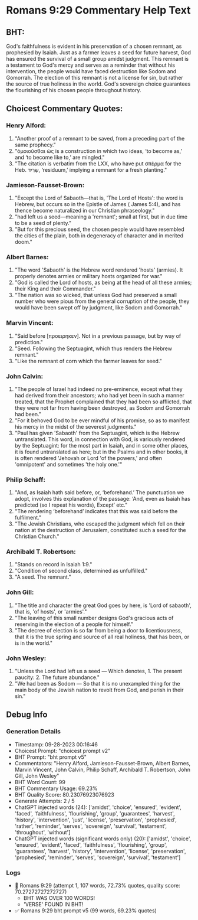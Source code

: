 # Romans 9:29 Commentary Help Text

## BHT:
God's faithfulness is evident in his preservation of a chosen remnant, as prophesied by Isaiah. Just as a farmer leaves a seed for future harvest, God has ensured the survival of a small group amidst judgment. This remnant is a testament to God's mercy and serves as a reminder that without his intervention, the people would have faced destruction like Sodom and Gomorrah. The election of this remnant is not a license for sin, but rather the source of true holiness in the world. God's sovereign choice guarantees the flourishing of his chosen people throughout history.

## Choicest Commentary Quotes:
### Henry Alford:
1. "Another proof of a remnant to be saved, from a preceding part of the same prophecy."
2. "ὁμοιοῦσθαι ὡς is a construction in which two ideas, ‘to become as,’ and ‘to become like to,’ are mingled."
3. "The citation is verbatim from the LXX, who have put σπέρμα for the Heb. שָׂרִיד, ‘residuum,’ implying a remnant for a fresh planting."

### Jamieson-Fausset-Brown:
1. "Except the Lord of Sabaoth—that is, 'The Lord of Hosts': the word is Hebrew, but occurs so in the Epistle of James ( James 5:4), and has thence become naturalized in our Christian phraseology."
2. "had left us a seed—meaning a 'remnant'; small at first, but in due time to be a seed of plenty."
3. "But for this precious seed, the chosen people would have resembled the cities of the plain, both in degeneracy of character and in merited doom."

### Albert Barnes:
1. "The word 'Sabaoth' is the Hebrew word rendered 'hosts' (armies). It properly denotes armies or military hosts organized for war."
2. "God is called the Lord of hosts, as being at the head of all these armies; their King and their Commander."
3. "The nation was so wicked, that unless God had preserved a small number who were pious from the general corruption of the people, they would have been swept off by judgment, like Sodom and Gomorrah."

### Marvin Vincent:
1. "Said before [προειρηκεν]. Not in a previous passage, but by way of prediction."
2. "Seed. Following the Septuagint, which thus renders the Hebrew remnant."
3. "Like the remnant of corn which the farmer leaves for seed."

### John Calvin:
1. "The people of Israel had indeed no pre-eminence, except what they had derived from their ancestors; who had yet been in such a manner treated, that the Prophet complained that they had been so afflicted, that they were not far from having been destroyed, as Sodom and Gomorrah had been."
2. "For it behoved God to be ever mindful of his promise, so as to manifest his mercy in the midst of the severest judgments."
3. "Paul has given 'Sabaoth' from the Septuagint, which is the Hebrew untranslated. This word, in connection with God, is variously rendered by the Septuagint: for the most part in Isaiah, and in some other places, it is found untranslated as here; but in the Psalms and in other books, it is often rendered 'Jehovah or Lord 'of the powers,' and often 'omnipotent' and sometimes 'the holy one.'"

### Philip Schaff:
1. "And, as Isaiah hath said before, or, ‘beforehand.’ The punctuation we adopt, involves this explanation of the passage: ‘And, even as Isaiah has predicted (so I repeat his words), Except’ etc."
2. "The rendering ‘beforehand’ indicates that this was said before the fulfilment."
3. "The Jewish Christians, who escaped the judgment which fell on their nation at the destruction of Jerusalem, constituted such a seed for the Christian Church."

### Archibald T. Robertson:
1. "Stands on record in Isaiah 1:9."
2. "Condition of second class, determined as unfulfilled."
3. "A seed. The remnant."

### John Gill:
1. "The title and character the great God goes by here, is 'Lord of sabaoth', that is, 'of hosts', or 'armies'."
2. "The leaving of this small number designs God's gracious acts of reserving in the election of a people for himself."
3. "The decree of election is so far from being a door to licentiousness, that it is the true spring and source of all real holiness, that has been, or is in the world."

### John Wesley:
1. "Unless the Lord had left us a seed — Which denotes, 1. The present paucity: 2. The future abundance."
2. "We had been as Sodom — So that it is no unexampled thing for the main body of the Jewish nation to revolt from God, and perish in their sin."


## Debug Info
### Generation Details
- Timestamp: 09-28-2023 00:16:46
- Choicest Prompt: "choicest prompt v2"
- BHT Prompt: "bht prompt v5"
- Commentators: "Henry Alford, Jamieson-Fausset-Brown, Albert Barnes, Marvin Vincent, John Calvin, Philip Schaff, Archibald T. Robertson, John Gill, John Wesley"
- BHT Word Count: 99
- BHT Commentary Usage: 69.23%
- BHT Quality Score: 80.23076923076923
- Generate Attempts: 2 / 5
- ChatGPT injected words (24):
	['amidst', 'choice', 'ensured', 'evident', 'faced', 'faithfulness', 'flourishing', 'group', 'guarantees', 'harvest', 'history', 'intervention', 'just', 'license', 'preservation', 'prophesied', 'rather', 'reminder', 'serves', 'sovereign', 'survival', 'testament', 'throughout', 'without']
- ChatGPT injected words (significant words only) (20):
	['amidst', 'choice', 'ensured', 'evident', 'faced', 'faithfulness', 'flourishing', 'group', 'guarantees', 'harvest', 'history', 'intervention', 'license', 'preservation', 'prophesied', 'reminder', 'serves', 'sovereign', 'survival', 'testament']

### Logs
- 🔄 Romans 9:29 (attempt 1, 107 words, 72.73% quotes, quality score: 70.27272727272727) 
	- BHT WAS OVER 100 WORDS! 
	- 'VERSE' FOUND IN BHT!
- ✅ Romans 9:29 bht prompt v5 (99 words, 69.23% quotes)